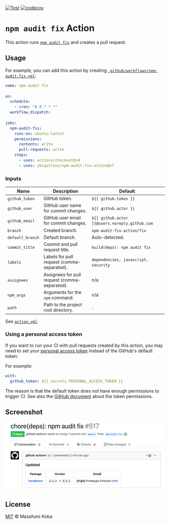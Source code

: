 [![Test](https://github.com/ybiquitous/npm-audit-fix-action/actions/workflows/test.yml/badge.svg)](https://github.com/ybiquitous/npm-audit-fix-action/actions/workflows/test.yml)
[![codecov](https://codecov.io/gh/ybiquitous/npm-audit-fix-action/graph/badge.svg?token=lcWzWUkwEy)](https://codecov.io/gh/ybiquitous/npm-audit-fix-action)

# `npm audit fix` Action

This action runs [`npm audit fix`](https://docs.npmjs.com/cli/audit) and creates a pull request.

## Usage

For example, you can add this action by creating [`.github/workflows/npm-audit-fix.yml`](.github/workflows/npm-audit-fix.yml):

```yaml
name: npm audit fix

on:
  schedule:
    - cron: "0 0 * * *"
  workflow_dispatch:

jobs:
  npm-audit-fix:
    runs-on: ubuntu-latest
    permissions:
      contents: write
      pull-requests: write
    steps:
      - uses: actions/checkout@v4
      - uses: ybiquitous/npm-audit-fix-action@v7
```

### Inputs

| Name             | Description                                   | Default                                        |
| ---------------- | --------------------------------------------- | ---------------------------------------------- |
| `github_token`   | GitHub token.                                 | `${{ github.token }}`                          |
| `github_user`    | GitHub user name for commit changes.          | `${{ github.actor }}`                          |
| `github_email`   | GitHub user email for commit changes.         | `${{ github.actor }}@users.noreply.github.com` |
| `branch`         | Created branch.                               | `npm-audit-fix-action/fix`                     |
| `default_branch` | Default branch.                               | Auto-detected.                                 |
| `commit_title`   | Commit and pull request title.                | `build(deps): npm audit fix`                   |
| `labels`         | Labels for pull request (comma-separated).    | `dependencies, javascript, security`           |
| `assignees`      | Assignees for pull request (comma-separated). | n/a                                            |
| `npm_args`       | Arguments for the `npm` command.              | n/a                                            |
| `path`           | Path to the project root directory.           | `.`                                            |

See [`action.yml`](action.yml).

### Using a personal access token

If you want to run your CI with pull requests created by this action, you may need to set your [personal access token](https://docs.github.com/en/github/authenticating-to-github/creating-a-personal-access-token) instead of the GitHub's default token:

For example:

```yaml
with:
  github_token: ${{ secrets.PERSONAL_ACCESS_TOKEN }}
```

The reason is that the default token does not have enough permissions to trigger CI.
See also the [GitHub document](https://docs.github.com/en/actions/configuring-and-managing-workflows/authenticating-with-the-github_token#permissions-for-the-github_token) about the token permissions.

## Screenshot

![A pull request created by npm-audit-fix-action](screenshot.png)

## License

[MIT](LICENSE) © Masafumi Koba
